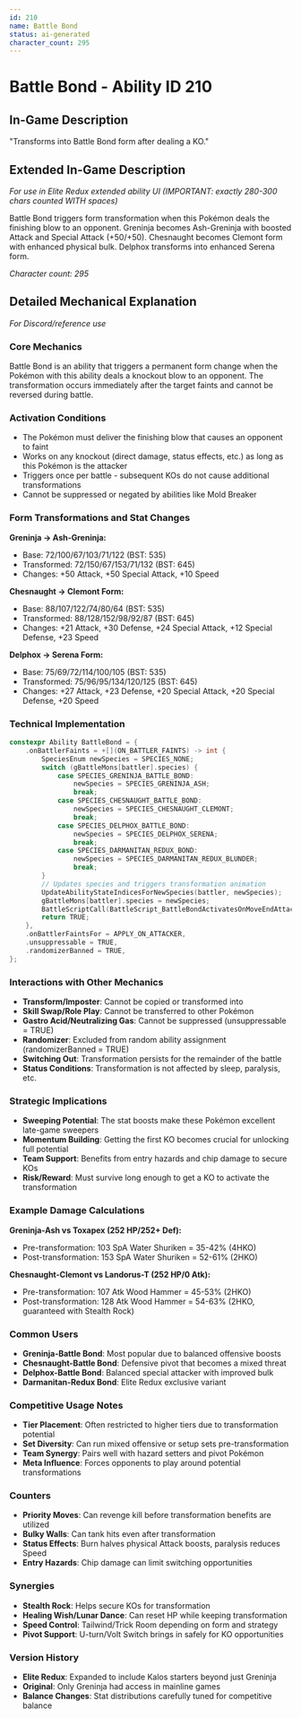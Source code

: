 ```yaml
---
id: 210
name: Battle Bond
status: ai-generated
character_count: 295
---
```


# Battle Bond - Ability ID 210

## In-Game Description
"Transforms into Battle Bond form after dealing a KO."

## Extended In-Game Description
*For use in Elite Redux extended ability UI (IMPORTANT: exactly 280-300 chars counted WITH spaces)*

Battle Bond triggers form transformation when this Pokémon deals the finishing blow to an opponent. Greninja becomes Ash-Greninja with boosted Attack and Special Attack (+50/+50). Chesnaught becomes Clemont form with enhanced physical bulk. Delphox transforms into enhanced Serena form.

*Character count: 295*

## Detailed Mechanical Explanation
*For Discord/reference use*

### Core Mechanics
Battle Bond is an ability that triggers a permanent form change when the Pokémon with this ability deals a knockout blow to an opponent. The transformation occurs immediately after the target faints and cannot be reversed during battle.

### Activation Conditions
- The Pokémon must deliver the finishing blow that causes an opponent to faint
- Works on any knockout (direct damage, status effects, etc.) as long as this Pokémon is the attacker
- Triggers once per battle - subsequent KOs do not cause additional transformations
- Cannot be suppressed or negated by abilities like Mold Breaker

### Form Transformations and Stat Changes

**Greninja → Ash-Greninja:**
- Base: 72/100/67/103/71/122 (BST: 535)
- Transformed: 72/150/67/153/71/132 (BST: 645)
- Changes: +50 Attack, +50 Special Attack, +10 Speed

**Chesnaught → Clemont Form:**
- Base: 88/107/122/74/80/64 (BST: 535)  
- Transformed: 88/128/152/98/92/87 (BST: 645)
- Changes: +21 Attack, +30 Defense, +24 Special Attack, +12 Special Defense, +23 Speed

**Delphox → Serena Form:**
- Base: 75/69/72/114/100/105 (BST: 535)
- Transformed: 75/96/95/134/120/125 (BST: 645)
- Changes: +27 Attack, +23 Defense, +20 Special Attack, +20 Special Defense, +20 Speed

### Technical Implementation
```cpp
constexpr Ability BattleBond = {
    .onBattlerFaints = +[](ON_BATTLER_FAINTS) -> int {
        SpeciesEnum newSpecies = SPECIES_NONE;
        switch (gBattleMons[battler].species) {
            case SPECIES_GRENINJA_BATTLE_BOND:
                newSpecies = SPECIES_GRENINJA_ASH;
                break;
            case SPECIES_CHESNAUGHT_BATTLE_BOND:
                newSpecies = SPECIES_CHESNAUGHT_CLEMONT;
                break;
            case SPECIES_DELPHOX_BATTLE_BOND:
                newSpecies = SPECIES_DELPHOX_SERENA;
                break;
            case SPECIES_DARMANITAN_REDUX_BOND:
                newSpecies = SPECIES_DARMANITAN_REDUX_BLUNDER;
                break;
        }
        // Updates species and triggers transformation animation
        UpdateAbilityStateIndicesForNewSpecies(battler, newSpecies);
        gBattleMons[battler].species = newSpecies;
        BattleScriptCall(BattleScript_BattleBondActivatesOnMoveEndAttacker);
        return TRUE;
    },
    .onBattlerFaintsFor = APPLY_ON_ATTACKER,
    .unsuppressable = TRUE,
    .randomizerBanned = TRUE,
};
```

### Interactions with Other Mechanics
- **Transform/Imposter**: Cannot be copied or transformed into
- **Skill Swap/Role Play**: Cannot be transferred to other Pokémon
- **Gastro Acid/Neutralizing Gas**: Cannot be suppressed (unsuppressable = TRUE)
- **Randomizer**: Excluded from random ability assignment (randomizerBanned = TRUE)
- **Switching Out**: Transformation persists for the remainder of the battle
- **Status Conditions**: Transformation is not affected by sleep, paralysis, etc.

### Strategic Implications
- **Sweeping Potential**: The stat boosts make these Pokémon excellent late-game sweepers
- **Momentum Building**: Getting the first KO becomes crucial for unlocking full potential
- **Team Support**: Benefits from entry hazards and chip damage to secure KOs
- **Risk/Reward**: Must survive long enough to get a KO to activate the transformation

### Example Damage Calculations
**Greninja-Ash vs Toxapex (252 HP/252+ Def):**
- Pre-transformation: 103 SpA Water Shuriken = 35-42% (4HKO)
- Post-transformation: 153 SpA Water Shuriken = 52-61% (2HKO)

**Chesnaught-Clemont vs Landorus-T (252 HP/0 Atk):**
- Pre-transformation: 107 Atk Wood Hammer = 45-53% (2HKO)
- Post-transformation: 128 Atk Wood Hammer = 54-63% (2HKO, guaranteed with Stealth Rock)

### Common Users
- **Greninja-Battle Bond**: Most popular due to balanced offensive boosts
- **Chesnaught-Battle Bond**: Defensive pivot that becomes a mixed threat
- **Delphox-Battle Bond**: Balanced special attacker with improved bulk
- **Darmanitan-Redux Bond**: Elite Redux exclusive variant

### Competitive Usage Notes
- **Tier Placement**: Often restricted to higher tiers due to transformation potential
- **Set Diversity**: Can run mixed offensive or setup sets pre-transformation
- **Team Synergy**: Pairs well with hazard setters and pivot Pokémon
- **Meta Influence**: Forces opponents to play around potential transformations

### Counters
- **Priority Moves**: Can revenge kill before transformation benefits are utilized
- **Bulky Walls**: Can tank hits even after transformation
- **Status Effects**: Burn halves physical Attack boosts, paralysis reduces Speed
- **Entry Hazards**: Chip damage can limit switching opportunities

### Synergies
- **Stealth Rock**: Helps secure KOs for transformation
- **Healing Wish/Lunar Dance**: Can reset HP while keeping transformation
- **Speed Control**: Tailwind/Trick Room depending on form and strategy
- **Pivot Support**: U-turn/Volt Switch brings in safely for KO opportunities

### Version History
- **Elite Redux**: Expanded to include Kalos starters beyond just Greninja
- **Original**: Only Greninja had access in mainline games
- **Balance Changes**: Stat distributions carefully tuned for competitive balance